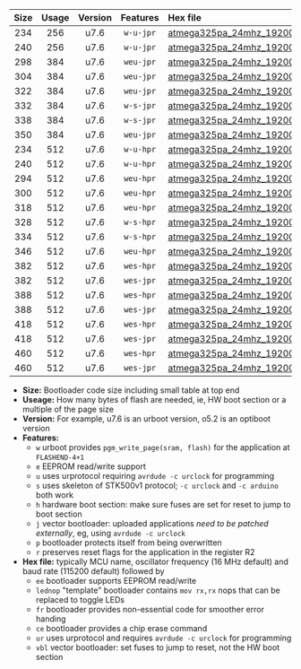 |Size|Usage|Version|Features|Hex file|
|:-:|:-:|:-:|:-:|:--|
|234|256|u7.6|`w-u-jpr`|[atmega325pa_24mhz_19200bps_ur_vbl.hex](https://raw.githubusercontent.com/stefanrueger/urboot/main/atmega325pa_24mhz_19200bps_ur_vbl.hex)|
|240|256|u7.6|`w-u-jpr`|[atmega325pa_24mhz_19200bps_lednop_ur_vbl.hex](https://raw.githubusercontent.com/stefanrueger/urboot/main/atmega325pa_24mhz_19200bps_lednop_ur_vbl.hex)|
|298|384|u7.6|`weu-jpr`|[atmega325pa_24mhz_19200bps_ee_ur_vbl.hex](https://raw.githubusercontent.com/stefanrueger/urboot/main/atmega325pa_24mhz_19200bps_ee_ur_vbl.hex)|
|304|384|u7.6|`weu-jpr`|[atmega325pa_24mhz_19200bps_ee_lednop_ur_vbl.hex](https://raw.githubusercontent.com/stefanrueger/urboot/main/atmega325pa_24mhz_19200bps_ee_lednop_ur_vbl.hex)|
|322|384|u7.6|`weu-jpr`|[atmega325pa_24mhz_19200bps_ee_lednop_fr_ur_vbl.hex](https://raw.githubusercontent.com/stefanrueger/urboot/main/atmega325pa_24mhz_19200bps_ee_lednop_fr_ur_vbl.hex)|
|332|384|u7.6|`w-s-jpr`|[atmega325pa_24mhz_19200bps_vbl.hex](https://raw.githubusercontent.com/stefanrueger/urboot/main/atmega325pa_24mhz_19200bps_vbl.hex)|
|338|384|u7.6|`w-s-jpr`|[atmega325pa_24mhz_19200bps_lednop_vbl.hex](https://raw.githubusercontent.com/stefanrueger/urboot/main/atmega325pa_24mhz_19200bps_lednop_vbl.hex)|
|350|384|u7.6|`weu-jpr`|[atmega325pa_24mhz_19200bps_ee_lednop_fr_ce_ur_vbl.hex](https://raw.githubusercontent.com/stefanrueger/urboot/main/atmega325pa_24mhz_19200bps_ee_lednop_fr_ce_ur_vbl.hex)|
|234|512|u7.6|`w-u-hpr`|[atmega325pa_24mhz_19200bps_ur.hex](https://raw.githubusercontent.com/stefanrueger/urboot/main/atmega325pa_24mhz_19200bps_ur.hex)|
|240|512|u7.6|`w-u-hpr`|[atmega325pa_24mhz_19200bps_lednop_ur.hex](https://raw.githubusercontent.com/stefanrueger/urboot/main/atmega325pa_24mhz_19200bps_lednop_ur.hex)|
|294|512|u7.6|`weu-hpr`|[atmega325pa_24mhz_19200bps_ee_ur.hex](https://raw.githubusercontent.com/stefanrueger/urboot/main/atmega325pa_24mhz_19200bps_ee_ur.hex)|
|300|512|u7.6|`weu-hpr`|[atmega325pa_24mhz_19200bps_ee_lednop_ur.hex](https://raw.githubusercontent.com/stefanrueger/urboot/main/atmega325pa_24mhz_19200bps_ee_lednop_ur.hex)|
|318|512|u7.6|`weu-hpr`|[atmega325pa_24mhz_19200bps_ee_lednop_fr_ur.hex](https://raw.githubusercontent.com/stefanrueger/urboot/main/atmega325pa_24mhz_19200bps_ee_lednop_fr_ur.hex)|
|328|512|u7.6|`w-s-hpr`|[atmega325pa_24mhz_19200bps.hex](https://raw.githubusercontent.com/stefanrueger/urboot/main/atmega325pa_24mhz_19200bps.hex)|
|334|512|u7.6|`w-s-hpr`|[atmega325pa_24mhz_19200bps_lednop.hex](https://raw.githubusercontent.com/stefanrueger/urboot/main/atmega325pa_24mhz_19200bps_lednop.hex)|
|346|512|u7.6|`weu-hpr`|[atmega325pa_24mhz_19200bps_ee_lednop_fr_ce_ur.hex](https://raw.githubusercontent.com/stefanrueger/urboot/main/atmega325pa_24mhz_19200bps_ee_lednop_fr_ce_ur.hex)|
|382|512|u7.6|`wes-hpr`|[atmega325pa_24mhz_19200bps_ee.hex](https://raw.githubusercontent.com/stefanrueger/urboot/main/atmega325pa_24mhz_19200bps_ee.hex)|
|382|512|u7.6|`wes-jpr`|[atmega325pa_24mhz_19200bps_ee_vbl.hex](https://raw.githubusercontent.com/stefanrueger/urboot/main/atmega325pa_24mhz_19200bps_ee_vbl.hex)|
|388|512|u7.6|`wes-hpr`|[atmega325pa_24mhz_19200bps_ee_lednop.hex](https://raw.githubusercontent.com/stefanrueger/urboot/main/atmega325pa_24mhz_19200bps_ee_lednop.hex)|
|388|512|u7.6|`wes-jpr`|[atmega325pa_24mhz_19200bps_ee_lednop_vbl.hex](https://raw.githubusercontent.com/stefanrueger/urboot/main/atmega325pa_24mhz_19200bps_ee_lednop_vbl.hex)|
|418|512|u7.6|`wes-hpr`|[atmega325pa_24mhz_19200bps_ee_lednop_fr.hex](https://raw.githubusercontent.com/stefanrueger/urboot/main/atmega325pa_24mhz_19200bps_ee_lednop_fr.hex)|
|418|512|u7.6|`wes-jpr`|[atmega325pa_24mhz_19200bps_ee_lednop_fr_vbl.hex](https://raw.githubusercontent.com/stefanrueger/urboot/main/atmega325pa_24mhz_19200bps_ee_lednop_fr_vbl.hex)|
|460|512|u7.6|`wes-hpr`|[atmega325pa_24mhz_19200bps_ee_lednop_fr_ce.hex](https://raw.githubusercontent.com/stefanrueger/urboot/main/atmega325pa_24mhz_19200bps_ee_lednop_fr_ce.hex)|
|460|512|u7.6|`wes-jpr`|[atmega325pa_24mhz_19200bps_ee_lednop_fr_ce_vbl.hex](https://raw.githubusercontent.com/stefanrueger/urboot/main/atmega325pa_24mhz_19200bps_ee_lednop_fr_ce_vbl.hex)|

- **Size:** Bootloader code size including small table at top end
- **Useage:** How many bytes of flash are needed, ie, HW boot section or a multiple of the page size
- **Version:** For example, u7.6 is an urboot version, o5.2 is an optiboot version
- **Features:**
  + `w` urboot provides `pgm_write_page(sram, flash)` for the application at `FLASHEND-4+1`
  + `e` EEPROM read/write support
  + `u` uses urprotocol requiring `avrdude -c urclock` for programming
  + `s` uses skeleton of STK500v1 protocol; `-c urclock` and `-c arduino` both work
  + `h` hardware boot section: make sure fuses are set for reset to jump to boot section
  + `j` vector bootloader: uploaded applications *need to be patched externally*, eg, using `avrdude -c urclock`
  + `p` bootloader protects itself from being overwritten
  + `r` preserves reset flags for the application in the register R2
- **Hex file:** typically MCU name, oscillator frequency (16 MHz default) and baud rate (115200 default) followed by
  + `ee` bootloader supports EEPROM read/write
  + `lednop` "template" bootloader contains `mov rx,rx` nops that can be replaced to toggle LEDs
  + `fr` bootloader provides non-essential code for smoother error handing
  + `ce` bootloader provides a chip erase command
  + `ur` uses urprotocol and requires `avrdude -c urclock` for programming
  + `vbl` vector bootloader: set fuses to jump to reset, not the HW boot section
